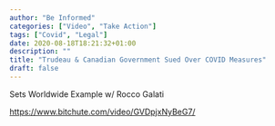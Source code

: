 ```yaml
---
author: "Be Informed"
categories: ["Video", "Take Action"]
tags: ["Covid", "Legal"]
date: 2020-08-18T18:21:32+01:00
description: ""
title: "Trudeau & Canadian Government Sued Over COVID Measures"
draft: false
---
```


Sets Worldwide Example w/ Rocco Galati

https://www.bitchute.com/video/GVDpjxNyBeG7/